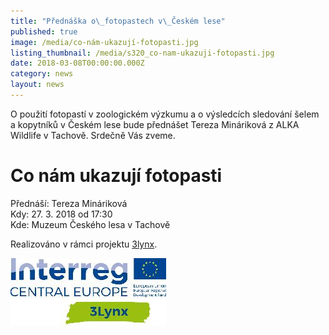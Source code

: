 ```yaml
---
title: "Přednáška o\_fotopastech v\_Českém lese"
published: true
image: /media/co-nám-ukazují-fotopasti.jpg
listing_thumbnail: /media/s320_co-nam-ukazuji-fotopasti.jpg
date: 2018-03-08T00:00:00.000Z
category: news
layout: news
---
```

O použití fotopastí v zoologickém výzkumu a o výsledcích sledování šelem
a kopytníků v Českém lese bude přednášet Tereza Mináriková z ALKA
Wildlife v Tachově. Srdečně Vás zveme.

# Co nám ukazují fotopasti

Přednáší: Tereza Mináriková\
Kdy: 27. 3. 2018 od 17:30\
Kde: Muzeum Českého lesa v Tachově

<div class="clearfix"></div>

Realizováno v rámci projektu [3lynx](/projects/3lynx).

![](/media/s250_13lynx_cmyk.jpg)
